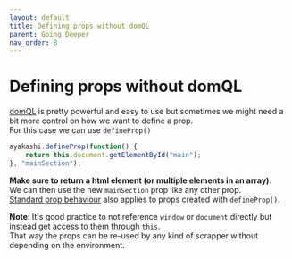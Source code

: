 ```yaml
---
layout: default
title: Defining props without domQL
parent: Going Deeper
nav_order: 8
---
```


# Defining props without domQL

[domQL](/docs/guide/querying-with-domql.html) is pretty powerful and easy to use but sometimes we might need a bit more control
on how we want to define a prop.  
For this case we can use `defineProp()`

```js
ayakashi.defineProp(function() {
    return this.document.getElementById("main");
}, "mainSection");
```

**Make sure to return a html element (or multiple elements in an array)**.  
We can then use the new `mainSection` prop like any other prop.  
[Standard prop behaviour](/docs/going_deeper/re-evaluating-props.html) also applies to props created with `defineProp()`.

**Note**: It's good practice to not reference `window` or `document` directly
but instead get access to them through `this`.  
That way the props can be re-used by any kind of scrapper without depending on the environment.
